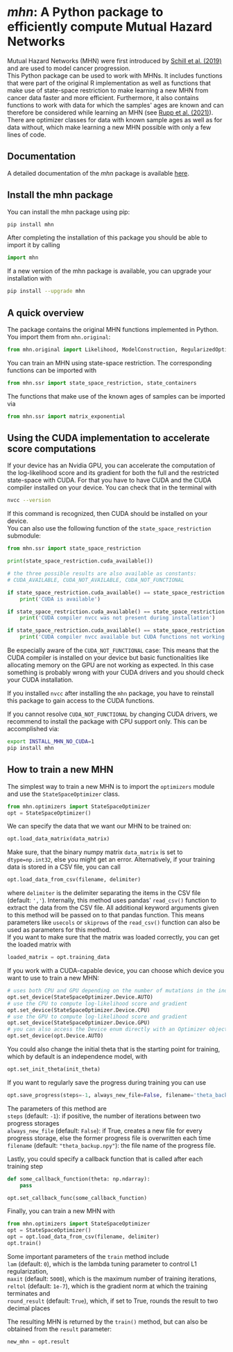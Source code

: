 # *mhn*: A Python package to efficiently compute Mutual Hazard Networks

Mutual Hazard Networks (MHN) were first introduced by [Schill et al. (2019)](https://academic.oup.com/bioinformatics/article/36/1/241/5524604)
and are used to model cancer progression.  
This Python package can be used to work with MHNs. It includes functions that were part of the
original R implementation as well as functions that make use of state-space restriction 
to make learning a new MHN from cancer data faster and more efficient. Furthermore, it
also contains functions to work with data for which the samples' ages are known and can
therefore be considered while learning an MHN (see [Rupp et al. (2021)](https://arxiv.org/abs/2112.10971)).  
There are optimizer classes for data with known sample ages as well as for data without, which make learning a new MHN possible with
only a few lines of code.  

## Documentation

A detailed documentation of the *mhn* package is available [here](https://learnmhn.readthedocs.io/en/latest/index.html).

## Install the mhn package

You can install the mhn package using pip:

```bash
pip install mhn
```

After completing the installation of this package you should be able to import it by calling
```python
import mhn
```

If a new version of the mhn package is available, you can upgrade your installation with
```bash
pip install --upgrade mhn
```

## A quick overview

The package contains the original MHN functions implemented in Python. You import them from ``mhn.original``:

```python
from mhn.original import Likelihood, ModelConstruction, RegularizedOptimization, UtilityFunctions
```
You can train an MHN using state-space restriction. The corresponding functions
can be imported with
```python
from mhn.ssr import state_space_restriction, state_containers
```
The functions that make use of the known ages of samples can be imported via
```python
from mhn.ssr import matrix_exponential
```

## Using the CUDA implementation to accelerate score computations
If your device has an Nvidia GPU, you can accelerate the computation of the log-likelihood score and its gradient for
both the full and the restricted state-space with CUDA. 
For that you have to have CUDA and the CUDA compiler
installed on your device. You can check that in the terminal with
```bash
nvcc --version
```
If this command is recognized, then CUDA should be installed on your device.  
You can also use the following function of the ```state_space_restriction``` submodule:
```python
from mhn.ssr import state_space_restriction

print(state_space_restriction.cuda_available())

# the three possible results are also available as constants:
# CUDA_AVAILABLE, CUDA_NOT_AVAILABLE, CUDA_NOT_FUNCTIONAL

if state_space_restriction.cuda_available() == state_space_restriction.CUDA_AVAILABLE:
    print('CUDA is available')

if state_space_restriction.cuda_available() == state_space_restriction.CUDA_NOT_AVAILABLE:
    print('CUDA compiler nvcc was not present during installation')

if state_space_restriction.cuda_available() == state_space_restriction.CUDA_NOT_FUNCTIONAL:
    print('CUDA compiler nvcc available but CUDA functions not working. Check CUDA installation')
```

Be especially aware of the ```CUDA_NOT_FUNCTIONAL``` case: This means that the CUDA compiler
is installed on your device but basic functionalities like allocating memory on the GPU
are not working as expected.
In this case something is probably wrong with your CUDA drivers and you should check your CUDA
installation.

If you installed ``nvcc`` after installing the ``mhn`` package, you have to
reinstall this package to gain access to the CUDA functions.

If you cannot resolve ```CUDA_NOT_FUNCTIONAL``` by changing CUDA drivers, we recommend to install the package with CPU support only.
This can be accomplished via:
```bash
export INSTALL_MHN_NO_CUDA=1
pip install mhn
```

## How to train a new MHN

The simplest way to train a new MHN is to import the ```optimizers``` module and
use the ```StateSpaceOptimizer``` class.
```python
from mhn.optimizers import StateSpaceOptimizer
opt = StateSpaceOptimizer()
```
We can specify the data that we want our MHN to be trained on:
```python
opt.load_data_matrix(data_matrix)
```
Make sure, that the binary numpy matrix ```data_matrix``` is set to ```dtype=np.int32```, else you 
might get an error. Alternatively, if your training data is stored in a CSV file, you can call
```python
opt.load_data_from_csv(filename, delimiter)
```
where ```delimiter``` is the delimiter separating the items in the CSV file (default: ``','``). 
Internally, this method uses pandas' ```read_csv()``` function to extract the data from the CSV file.
All additional keyword arguments given to this method will be passed on to that
pandas function. This means parameters like ```usecols``` or ```skiprows``` of the ```read_csv()```
function can also be used as parameters for this method.  
If you want to make sure that the matrix was loaded correctly, you can get 
the loaded matrix with

```python
loaded_matrix = opt.training_data
```
If you work with a CUDA-capable device, you can choose which device you want to use to 
train a new MHN:
```python
# uses both CPU and GPU depending on the number of mutations in the individual sample
opt.set_device(StateSpaceOptimizer.Device.AUTO)
# use the CPU to compute log-likelihood score and gradient
opt.set_device(StateSpaceOptimizer.Device.CPU)
# use the GPU to compute log-likelihood score and gradient
opt.set_device(StateSpaceOptimizer.Device.GPU)
# you can also access the Device enum directly with an Optimizer object
opt.set_device(opt.Device.AUTO)
```
You could also change the initial theta that is the starting point for training, which by default
is an independence model, with
```python
opt.set_init_theta(init_theta)
```
If you want to regularly save the progress during training you can use
```python
opt.save_progress(steps=-1, always_new_file=False, filename='theta_backup.npy')
```
The parameters of this method are  
``steps`` (default: ``-1``): if positive, the number of iterations between two progress storages  
``always_new_file`` (default: ``False``): if True, creates a new file for every progress storage, 
else the former progress file is overwritten each time  
``filename`` (default: ``"theta_backup.npy"``): the file name of the progress file.

Lastly, you could specify a callback function that is called after each training step
```python
def some_callback_function(theta: np.ndarray):
    pass

opt.set_callback_func(some_callback_function)
```

Finally, you can train a new MHN with
```python
from mhn.optimizers import StateSpaceOptimizer
opt = StateSpaceOptimizer()
opt = opt.load_data_from_csv(filename, delimiter)
opt.train()
```
Some important parameters of the ``train`` method include  
``lam`` (default: ``0``), which is
the lambda tuning parameter to control L1 regularization,  
``maxit`` (default: ``5000``), which is the maximum
number of training iterations,  
```reltol``` (default: ``1e-7``), which is the gradient norm at which the training terminates and  
```round_result``` (default: ``True``), which, if set to True, rounds the result to two decimal places  
  
The resulting MHN is returned by the ```train()``` method, but can also be obtained
from the ```result``` parameter:
```python
new_mhn = opt.result
```
